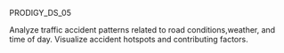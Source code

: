PRODIGY_DS_05

Analyze traffic accident patterns related to road conditions,weather, and time of day. Visualize accident hotspots and contributing factors.


 
